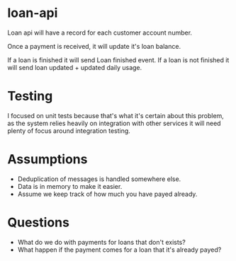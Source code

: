 # loan-api

Loan api will have a record for each customer account number.

Once a payment is received, it will update it's loan balance.

If a loan is finished it will send Loan finished event.
If a loan is not finished it will send loan updated + updated daily usage.

# Testing

I focused on unit tests because that's what it's certain about this problem, as the system relies heavily on integration with other services it will need plenty of focus
around integration testing.

# Assumptions

- Deduplication of messages is handled somewhere else.
- Data is in memory to make it easier.
- Assume we keep track of how much you have payed already.

# Questions

- What do we do with payments for loans that don't exists?
- What happen if the payment comes for a loan that it's already payed?
